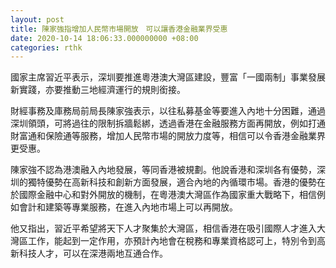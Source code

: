 ```yaml
---
layout: post
title: 陳家強指增加人民幣市場開放　可以讓香港金融業界受惠
date: 2020-10-14 18:06:33.000000000 +08:00
categories: rthk
---
```


國家主席習近平表示，深圳要推進粵港澳大灣區建設，豐富「一國兩制」事業發展新實踐，亦要推動三地經濟運行的規則銜接。

財經事務及庫務局前局長陳家強表示，以往私募基金等要進入內地十分困難，通過深圳領頭，可將過往的限制拆牆鬆綁，透過香港在金融服務方面再開放，例如打通財富通和保險通等服務，增加人民幣市場的開放力度等，相信可以令香港金融業界更受惠。

陳家強不認為港澳融入內地發展，等同香港被規劃。他說香港和深圳各有優勢，深圳的獨特優勢在高新科技和創新方面發展，適合內地的內循環市場。香港的優勢在於國際金融中心和對外開放的機制，在粵港澳大灣區作為國家重大戰略下，相信例如會計和建築等專業服務，在進入內地市場上可以再開放。

他又指出，習近平希望將天下人才聚集於大灣區，相信香港在吸引國際人才進入大灣區工作，能起到一定作用，亦預計內地會在稅務和專業資格認可上，特別令到高新科技人才，可以在深港兩地互通合作。
